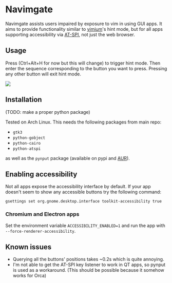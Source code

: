 # Navimgate

Navimgate assists users impaired by exposure to vim in using GUI apps. It aims to provide functionality similar to [vimium](https://github.com/philc/vimium)'s hint mode, but for all apps supporting accessibility via [AT-SPI](https://gitlab.gnome.org/GNOME/pyatspi2), not just the web browser.

## Usage

Press (Ctrl+Alt+H for now but this will change) to trigger hint mode. Then enter the sequence corresponding to the button you want to press. Pressing any other button will exit hint mode.

![](https://user-images.githubusercontent.com/7050221/115587533-14271380-a2ce-11eb-974f-916ecfe0ad73.gif)

## Installation

(TODO: make a proper python package)

Tested on Arch Linux.
This needs the following packages from main repo:
- `gtk3`
- `python-gobject`
- `python-cairo`
- `python-atspi`

as well as the `pynput` package (available on pypi and [AUR](https://aur.archlinux.org/packages/python-pynput/)).

## Enabling accessibility

Not all apps expose the accessibility interface by default. If your app doesn't seem to show any accessible buttons try the following command:

```
gsettings set org.gnome.desktop.interface toolkit-accessibility true
```

### Chromium and Electron apps

Set the environment variable `ACCESSIBILITY_ENABLED=1` and run the app with `--force-renderer-accessibility`.

## Known issues

- Querying all the buttons' positions takes ~0.2s which is quite annoying.
- I'm not able to get the AT-SPI key listener to work in QT apps, so pynput is used as a workaround. (This should be possible because it somehow works for Orca)